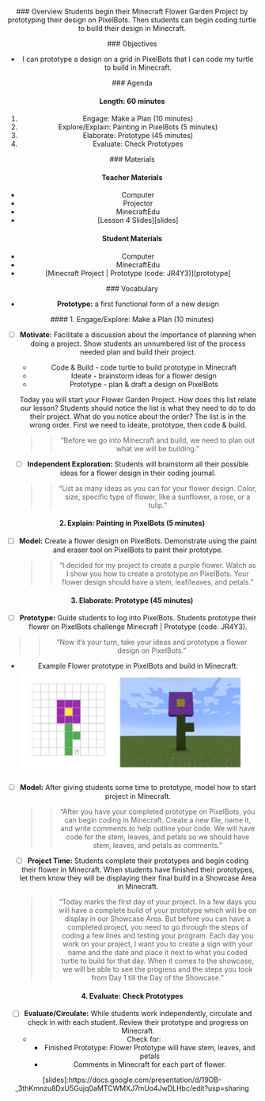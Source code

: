 <header title='Prototype' subtitle='Flower Garden: Lesson 4'/>

<notable>

<iconp src='/icons/activity.png'>### Overview</iconp>
Students begin their Minecraft Flower Garden Project by prototyping their design on PixelBots. Then students can begin coding turtle to build their design in Minecraft.


<iconp src='/icons/objectives.png'>### Objectives</iconp>
- I can prototype a design on a grid in PixelBots that I can code my turtle to build in Minecraft.

<iconp src='/icons/agenda.png'>### Agenda</iconp>

#### Length: 60 minutes

1. Engage: Make a Plan (10 minutes)
1. Explore/Explain: Painting in PixelBots (5 minutes)
1. Elaborate: Prototype (45 minutes)
1. Evaluate: Check Prototypes

<note>

<iconp src='/icons/materials.png'>### Materials</iconp>

#### Teacher Materials
- Computer
- Projector
- MinecraftEdu
- [Lesson 4 Slides][slides]


#### Student Materials
- Computer
- MinecraftEdu
- [Minecraft Project | Prototype (code: JR4Y3)][prototype]


<iconp src='/icons/vocab.png'>### Vocabulary</iconp>
- **Prototype:** a first functional form of a new design

</note>
<pagebreak/>
#### 1. Engage/Explore: Make a Plan (10 minutes)

- [ ] **Motivate:** Facilitate a discussion about the importance of planning when doing a project. Show students an unnumbered list of the process needed plan and build their project.
  - Code & Build - code turtle to build prototype in Minecraft
  - Ideate - brainstorm ideas for a flower design
  - Prototype - plan & draft a design on PixelBots

  <iconp type='question'>Today you will start your Flower Garden Project. How does this list relate our lesson?</iconp>
  <iconp type='answer'>Students should notice the list is what they need to do to do their project.</iconp>
  <iconp type='question'>What do you notice about the order?</iconp>
  <iconp type='answer'>The list is in the wrong order. First we need to ideate, prototype, then code & build.</iconp>

  >>“Before we go into Minecraft and build, we need to plan out what we will be building.”

- [ ] **Independent Exploration:** Students will brainstorm all their possible ideas for a flower design in their coding journal.
  >>“List as many ideas as you can for your flower design. Color, size, specific type of flower, like a sunflower, a rose, or a tulip.”


#### 2. Explain: Painting in PixelBots (5 minutes)

- [ ] **Model:** Create a flower design on PixelBots. Demonstrate using the paint and eraser tool on PixelBots to paint their prototype. 	
  >>“I decided for my project to create a purple flower. Watch as I show you how to create a prototype on PixelBots. Your flower design should have a stem, leaf/leaves, and petals.”



#### 3. Elaborate: Prototype (45 minutes)

- [ ] **Prototype:** Guide students to log into PixelBots. Students prototype their flower on PixelBots challenge Minecraft | Prototype (code: JR4Y3).
 >>“Now it’s your turn, take your ideas and prototype a flower design on PixelBots.”

 - Example Flower prototype in PixelBots and build in Minecraft:
 ![example](./images/example.png)


- [ ] **Model:** After giving students some time to prototype, model how to start project in Minecraft.
  >>“After you have your completed prototype on PixelBots, you can begin coding in Minecraft. Create a new file, name it, and write comments to help outline your code. We will have code for the stem, leaves, and petals so we should have stem, leaves, and petals as comments.”

- [ ] **Project Time:** Students complete their prototypes and begin coding their flower in Minecraft. When students have finished their prototypes, let them know they will be displaying their final build in a Showcase Area in Minecraft.
  >>“Today marks the first day of your project. In a few days you will have a complete build of your prototype which will be on display in our Showcase Area. But before you can have a completed project, you need to go through the steps of coding a few lines and testing your program. Each day you work on your project, I want you to create a sign with your name and the date and place it next to what you coded turtle to build for that day. When it comes to the showcase, we will be able to see the progress and the steps you took from Day 1 till the Day of the Showcase.”



#### 4. Evaluate: Check Prototypes

- [ ] **Evaluate/Circulate:** While students work independently, circulate and check in with each student. Review their prototype and progress on Minecraft.
  - Check for:
    - Finished Prototype: Flower Prototype will have stem, leaves, and petals
    - Comments in Minecraft for each part of flower.







</notable>
[slides]:https://docs.google.com/presentation/d/19OB-_3thKmnzu8DxU5Gujq0aMTCWMXJ7mUo4JwDLHbc/edit?usp=sharing

